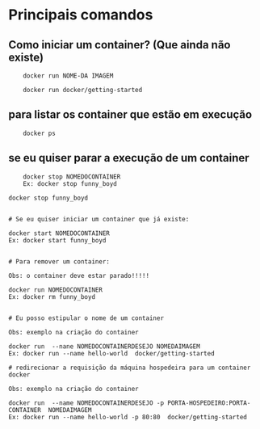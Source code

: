 # Principais comandos

## Como iniciar um container? (Que ainda não existe)

```
    docker run NOME-DA IMAGEM

    docker run docker/getting-started 
```
## para listar os container que estão em execução

```
    docker ps
```
## se eu quiser parar a execução de um container

```
    docker stop NOMEDOCONTAINER
    Ex: docker stop funny_boyd
```
    docker stop funny_boyd 
```

# Se eu quiser iniciar um container que já existe:

```
    docker start NOMEDOCONTAINER
    Ex: docker start funny_boyd
```

# Para remover um container:

Obs: o container deve estar parado!!!!!

```
    docker run NOMEDOCONTAINER
    Ex: docker rm funny_boyd
```

# Eu posso estipular o nome de um container

Obs: exemplo na criação do container

```
    docker run  --nane NOMEDOCONTAINERDESEJO NOMEDAIMAGEM
    Ex: docker run --name hello-world  docker/getting-started
```
# redirecionar a requisição da máquina hospedeira para um container docker

Obs: exemplo na criação do container

```
    docker run  --name NOMEDOCONTAINERDESEJO -p PORTA-HOSPEDEIRO:PORTA-CONTAINER  NOMEDAIMAGEM
    Ex: docker run --name hello-world -p 80:80  docker/getting-started
```